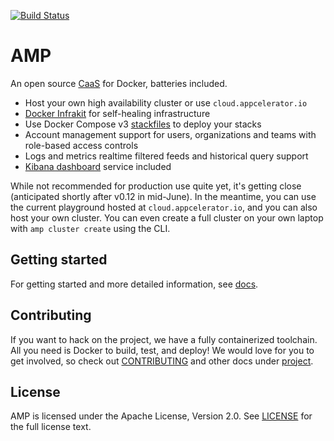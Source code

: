 [![Build Status](https://travis-ci.org/appcelerator/amp.svg?branch=master)](https://travis-ci.org/appcelerator/amp)

# AMP

An open source [CaaS](https://blog.docker.com/2016/02/containers-as-a-service-caas/) for Docker, batteries included.

 * Host your own high availability cluster or use `cloud.appcelerator.io`
 * [Docker Infrakit](https://github.com/docker/infrakit) for self-healing infrastructure
 * Use Docker Compose v3 [stackfiles](https://docs.docker.com/compose/compose-file/) to deploy your stacks
 * Account management support for users, organizations and teams with role-based access controls
 * Logs and metrics realtime filtered feeds and historical query support
 * [Kibana dashboard](https://www.elastic.co/guide/en/kibana/current/dashboard.html) service included

While not recommended for production use quite yet, it's getting close (anticipated shortly after v0.12 in mid-June).
In the meantime, you can use the current playground hosted at `cloud.appcelerator.io`,
and you can also host your own cluster. You can even create a full cluster on your own laptop
with `amp cluster create` using the CLI.

## Getting started

For getting started and more detailed information, see [docs](docs/).

## Contributing

If you want to hack on the project, we have a fully containerized toolchain.
All you need is Docker to build, test, and deploy! We would love for you to get involved,
so check out [CONTRIBUTING](project/CONTRIBUTING.md) and other docs under [project](project/).

## License

AMP is licensed under the Apache License, Version 2.0.
See [LICENSE](https://github.com/appcelerator/amp/blob/master/LICENSE)
for the full license text.
